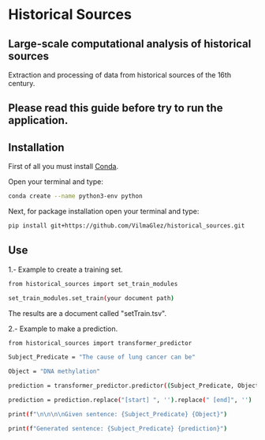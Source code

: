 # Historical Sources
## Large-scale computational analysis of historical sources

Extraction and processing of data from historical sources of the 16th century.

## Please read this guide before try to run the application.


## Installation

First of all you must install [Conda](https://www.anaconda.com/products/distribution).

Open your terminal and type:

```sh
conda create --name python3-env python
```
Next, for package installation open your terminal and type:

```sh 
pip install git+https://github.com/VilmaGlez/historical_sources.git
```

## Use 

1.- Example to create a training set. 

```sh 
from historical_sources import set_train_modules

set_train_modules.set_train(your document path)

```

The results are a document called "setTrain.tsv".


2.- Example to make a prediction.

```sh 
from historical_sources import transformer_predictor

Subject_Predicate = "The cause of lung cancer can be"

Object = "DNA methylation"

prediction = transformer_predictor.predictor((Subject_Predicate, Object))

prediction = prediction.replace("[start] ", '').replace(" [end]", '')

print(f"\n\n\n\nGiven sentence: {Subject_Predicate} {Object}")

print(f"Generated sentence: {Subject_Predicate} {prediction}")

```



